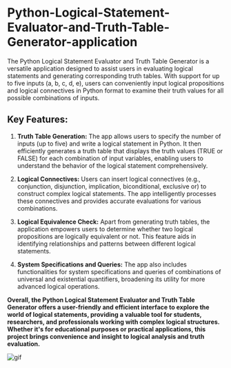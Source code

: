 # Python-Logical-Statement-Evaluator-and-Truth-Table-Generator-application
The Python Logical Statement Evaluator and Truth Table Generator is a versatile application designed to assist users in evaluating logical statements and generating corresponding truth tables. With support for up to five inputs (a, b, c, d, e), users can conveniently input logical propositions and logical connectives in Python format to examine their truth values for all possible combinations of inputs.

## Key Features:
1. **Truth Table Generation:** The app allows users to specify the number of inputs (up to five) and write a logical statement in Python. It then efficiently generates a truth table that displays the truth values (TRUE or FALSE) for each combination of input variables, enabling users to understand the behavior of the logical statement comprehensively.

2. **Logical Connectives:** Users can insert logical connectives (e.g., conjunction, disjunction, implication, biconditional, exclusive or) to construct complex logical statements. The app intelligently processes these connectives and provides accurate evaluations for various combinations.

3. **Logical Equivalence Check:** Apart from generating truth tables, the application empowers users to determine whether two logical propositions are logically equivalent or not. This feature aids in identifying relationships and patterns between different logical statements.

4. **System Specifications and Queries:** The app also includes functionalities for system specifications and queries of combinations of universal and existential quantifiers, broadening its utility for more advanced logical operations.

 
 **Overall, the Python Logical Statement Evaluator and Truth Table Generator offers a user-friendly and efficient interface to explore the world of logical statements, providing a valuable tool for students, researchers, and professionals working with complex logical structures. Whether it's for educational purposes or practical applications, this project brings convenience and insight to logical analysis and truth evaluation.**

![gif](https://github.com/SHrouk-Hesh/Pharmacy-Pet-Clinical-Management-Integrated-System/assets/121517766/2bf5a127-f202-4a54-b973-0669567285cd)
